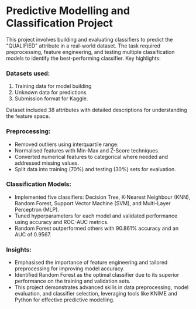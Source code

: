 # Predictive Modelling and Classification Project #
This project involves building and evaluating classifiers to predict the "QUALIFIED" attribute in a real-world dataset. The task required preprocessing, feature engineering, and testing multiple classification models to identify the best-performing classifier. Key highlights:

### Datasets used: ###
1. Training data for model building
2. Unknown data for predictions
3. Submission format for Kaggle.

Dataset included 38 attributes with detailed descriptions for understanding the feature space.

### Preprocessing: ###
- Removed outliers using interquartile range.
- Normalised features with Min-Max and Z-Score techniques.
- Converted numerical features to categorical where needed and addressed missing values.
- Split data into training (70%) and testing (30%) sets for evaluation.

### Classification Models: ###
- Implemented five classifiers: Decision Tree, K-Nearest Neighbour (KNN), Random Forest, Support Vector Machine (SVM), and Multi-Layer Perceptron (MLP).
- Tuned hyperparameters for each model and validated performance using accuracy and ROC-AUC metrics.
- Random Forest outperformed others with 90.861% accuracy and an AUC of 0.9567.

### Insights: ###
- Emphasised the importance of feature engineering and tailored preprocessing for improving model accuracy.
- Identified Random Forest as the optimal classifier due to its superior performance on the training and validation sets.
- This project demonstrates advanced skills in data preprocessing, model evaluation, and classifier selection, leveraging tools like KNIME and Python for effective predictive modelling.
